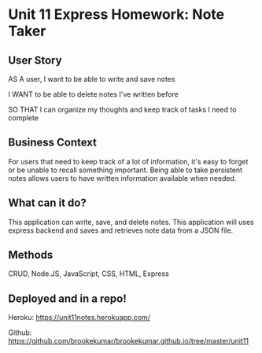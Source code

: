 # Unit 11 Express Homework: Note Taker

## User Story

AS A user, I want to be able to write and save notes

I WANT to be able to delete notes I've written before

SO THAT I can organize my thoughts and keep track of tasks I need to complete

## Business Context

For users that need to keep track of a lot of information, it's easy to forget or be unable to recall something important. Being able to take persistent notes allows users to have written information available when needed.

## What can it do? 
This application can write, save, and delete notes. This application will uses express backend and saves and retrieves note data from a JSON file.

## Methods
CRUD, Node.JS, JavaScript, CSS, HTML, Express

## Deployed and in a repo! 

Heroku:
https://unit11notes.herokuapp.com/

Github: 
https://github.com/brookekumar/brookekumar.github.io/tree/master/unit11

